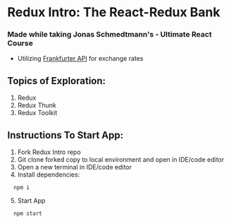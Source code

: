 # Redux Intro: The React-Redux Bank

### Made while taking Jonas Schmedtmann's - Ultimate React Course

- Utilizing <a href="https://www.frankfurter.app/">Frankfurter API</a> for exchange rates

## Topics of Exploration:

1. Redux
2. Redux Thunk
3. Redux Toolkit

## Instructions To Start App:

1. Fork Redux Intro repo
2. Git clone forked copy to local environment and open in IDE/code editor
3. Open a new terminal in IDE/code editor
4. Install dependencies:

```
  npm i
```

5. Start App

```
  npm start
```
